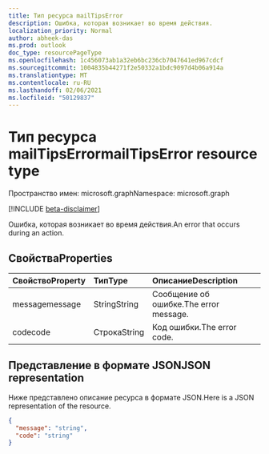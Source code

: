 ```yaml
---
title: Тип ресурса mailTipsError
description: Ошибка, которая возникает во время действия.
localization_priority: Normal
author: abheek-das
ms.prod: outlook
doc_type: resourcePageType
ms.openlocfilehash: 1c456073ab1a32eb6bc236cb7047641ed967cdcf
ms.sourcegitcommit: 1004835b44271f2e50332a1bdc9097d4b06a914a
ms.translationtype: MT
ms.contentlocale: ru-RU
ms.lasthandoff: 02/06/2021
ms.locfileid: "50129837"
---
```

# <a name="mailtipserror-resource-type"></a><span data-ttu-id="7d31f-103">Тип ресурса mailTipsError</span><span class="sxs-lookup"><span data-stu-id="7d31f-103">mailTipsError resource type</span></span>

<span data-ttu-id="7d31f-104">Пространство имен: microsoft.graph</span><span class="sxs-lookup"><span data-stu-id="7d31f-104">Namespace: microsoft.graph</span></span>

[!INCLUDE [beta-disclaimer](../../includes/beta-disclaimer.md)]

<span data-ttu-id="7d31f-105">Ошибка, которая возникает во время действия.</span><span class="sxs-lookup"><span data-stu-id="7d31f-105">An error that occurs during an action.</span></span>

## <a name="properties"></a><span data-ttu-id="7d31f-106">Свойства</span><span class="sxs-lookup"><span data-stu-id="7d31f-106">Properties</span></span>
| <span data-ttu-id="7d31f-107">Свойство</span><span class="sxs-lookup"><span data-stu-id="7d31f-107">Property</span></span>     | <span data-ttu-id="7d31f-108">Тип</span><span class="sxs-lookup"><span data-stu-id="7d31f-108">Type</span></span>   |<span data-ttu-id="7d31f-109">Описание</span><span class="sxs-lookup"><span data-stu-id="7d31f-109">Description</span></span>|
|:-----|:-----|:-----|
| <span data-ttu-id="7d31f-110">message</span><span class="sxs-lookup"><span data-stu-id="7d31f-110">message</span></span> | <span data-ttu-id="7d31f-111">String</span><span class="sxs-lookup"><span data-stu-id="7d31f-111">String</span></span> | <span data-ttu-id="7d31f-112">Сообщение об ошибке.</span><span class="sxs-lookup"><span data-stu-id="7d31f-112">The error message.</span></span> |
| <span data-ttu-id="7d31f-113">code</span><span class="sxs-lookup"><span data-stu-id="7d31f-113">code</span></span> | <span data-ttu-id="7d31f-114">Строка</span><span class="sxs-lookup"><span data-stu-id="7d31f-114">String</span></span> | <span data-ttu-id="7d31f-115">Код ошибки.</span><span class="sxs-lookup"><span data-stu-id="7d31f-115">The error code.</span></span> |

## <a name="json-representation"></a><span data-ttu-id="7d31f-116">Представление в формате JSON</span><span class="sxs-lookup"><span data-stu-id="7d31f-116">JSON representation</span></span>

<span data-ttu-id="7d31f-117">Ниже представлено описание ресурса в формате JSON.</span><span class="sxs-lookup"><span data-stu-id="7d31f-117">Here is a JSON representation of the resource.</span></span>

<!-- {
  "blockType": "resource",
  "optionalProperties": [

  ],
  "@odata.type": "microsoft.graph.mailTipsError"
}-->

```json
{
  "message": "string",
  "code": "string"
}

```

<!-- uuid: 8fcb5dbc-d5aa-4681-8e31-b001d5168d79
2015-10-25 14:57:30 UTC -->
<!--
{
  "type": "#page.annotation",
  "description": "mailTipsError resource",
  "keywords": "",
  "section": "documentation",
  "tocPath": "",
  "suppressions": []
}
-->


